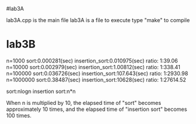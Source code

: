 #lab3A

lab3A.cpp is the main file
lab3A is a file to execute
type "make" to compile

# lab3B

n=1000 		sort:0.000281(sec)  insertion_sort:0.010975(sec)  	ratio: 1:39.06
n=10000 	sort:0.002979(sec)  insertion_sort:1.00812(sec)  	ratio: 1:338.41
n=100000 	sort:0.036726(sec)  insertion_sort:107.643(sec)  	ratio: 1:2930.98
n=1000000	sort:0.38487(sec)   insertion_sort:10628(sec) 		ratio: 1:27614.52

sort:nlogn	insertion sort:n*n

When n is multiplied by 10, the elapsed time of "sort" becomes approximately 10 times,
and the elapsed time of "insertion sort" becomes 100 times.

